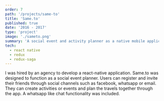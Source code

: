 ```yaml
---
order: 7
path: '/projects/same-to'
title: 'Same.to'
published: true
date: '2016 - 2017'
type: 'project'
image: './sameto.png'
summary: 'A social event and activity planner as a native mobile application.'
tech:
  - react native
  - redux
  - redux-saga
---
```


I was hired by an agency to develop a react-native application. Same.to was designed to function as a social event planner. Users can register and invite their friends through social channels such as facebook, whatsapp or email. They can create activities or events and plan the travels together through the app. A whatsapp like chat functionality was included.
